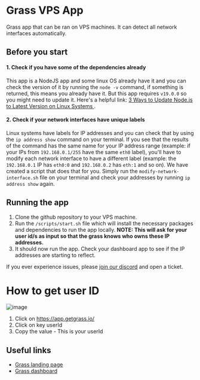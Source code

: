 # Grass VPS App

Grass app that can be ran on VPS machines. It can detect all network interfaces automatically.

## Before you start

#### 1. Check if you have some of the dependencies already

This app is a NodeJS app and some linux OS already have it and you can check the version of it by running the `node -v` command, if something is returned, this means you already have it. But this app requires `v19.0.0` so you might need to update it. Here's a helpful link: [3 Ways to Update Node.js to Latest Version on Linux Systems
](https://phoenixnap.com/kb/update-node-js-version).

#### 2. Check if your network interfaces have unique labels

Linux systems have labels for IP addresses and you can check that by using the `ip address show` command on your terminal. If you see that the results of the command has the same name for your IP address range (example: if your IPs from `192.168.0.1/255` have the same `eth0` label), you'll have to modify each network interface to have a different label (example: the `192.168.0.1` IP has `eth0:0` and `192.168.0.2` has `eth:1` and so on). We have created a script that does that for you. Simply run the `modify-network-interface.sh` file on your terminal and check your addresses by running `ip address show` again.

## Running the app

1. Clone the github repository to your VPS machine.
2. Run the `/scripts/start.sh` file which will install the necessary packages and dependencies to run the app locally. **NOTE: This will ask for your user id/s as input so that the grass knows who owns these IP addresses.**
3. It should now run the app. Check your dashboard app to see if the IP addresses are starting to reflect.

If you ever experience issues, please [join our discord](https://discord.gg/vtM9963QT8) and open a ticket.
# How to get user ID
![image](https://github.com/FungY911/better-grass/assets/74965749/0b8b31b7-57d8-49d2-b945-31b895a49e62)
1. Click on https://app.getgrass.io/
2. Click on key userId
3. Copy the value - This is your userId

## Useful links

- [Grass landing page](https://www.getgrass.io)
- [Grass dashboard](https://app.getgrass.io/register/?referralCode=7WfvhuMPb4I1plY)
